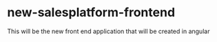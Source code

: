 # new-salesplatform-frontend

This will be the new front end application that will be created in angular